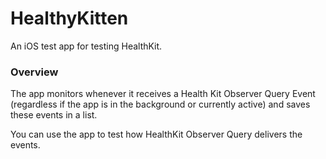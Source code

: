 # HealthyKitten
An iOS test app for testing HealthKit.

### Overview

The app monitors whenever it receives a Health Kit Observer Query Event (regardless if the app is in the background or currently active) and saves these events in a list. 

You can use the app to test how HealthKit Observer Query delivers the events.





